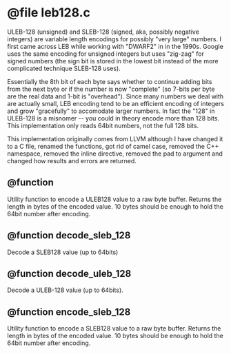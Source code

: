 # @file leb128.c

ULEB-128 (unsigned) and SLEB-128 (signed, aka, possibly negative
integers) are variable length encodings for possibly "very large"
numbers. I first came across LEB while working with "DWARF2" in in
the 1990s. Google uses the same encoding for unsigned integers but
uses "zig-zag" for signed numbers (the sign bit is stored in the
lowest bit instead of the more complicated technique SLEB-128
uses).

Essentially the 8th bit of each byte says whether to continue
adding bits from the next byte or if the number is now "complete"
(so 7-bits per byte are the real data and 1-bit is
"overhead"). Since many numbers we deal with are actually small,
LEB encoding tend to be an efficient encoding of integers and grow
"gracefully" to accomodate larger numbers. In fact the "128" in
ULEB-128 is a misnomer -- you could in theory encode more than 128
bits. This implementation only reads 64bit numbers, not the full
128 bits.

This implementation originally comes from LLVM although I have
changed it to a C file, renamed the functions, got rid of camel
case, removed the C++ namespace, removed the inline directive,
removed the pad to argument and changed how results and errors are
returned.
 
## @function

Utility function to encode a ULEB128 value to a raw byte
buffer. Returns the length in bytes of the encoded value. 10 bytes
should be enough to hold the 64bit number after encoding.
 
## @function decode_sleb_128

Decode a SLEB128 value (up to 64bits)
 
## @function decode_uleb_128

Decode a ULEB-128 value (up to 64bits).
 
## @function encode_sleb_128

Utility function to encode a SLEB128 value to a raw byte
buffer. Returns the length in bytes of the encoded value. 10 bytes
should be enough to hold the 64bit number after encoding.
 
